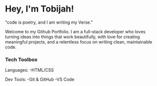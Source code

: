 # Hey, I'm Tobijah!

"code is poetry, and I am writing my Verse."

Welcome to my Github Portfolio. I am a full-stack developer who loves turning ideas into things that work beautifully, with love for creating meaningful projects, and a relentless focus on writing clean, maintainable code.

### Tech Toolbox

Languages:
  -HTML/CSS

Dev Tools: 
  -Git & GitHub
  -VS Code